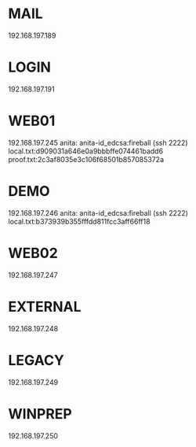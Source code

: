 # MAIL
192.168.197.189

# LOGIN
192.168.197.191

# WEB01
192.168.197.245
anita:
anita-id_edcsa:fireball (ssh 2222)
local.txt:d909031a646e0a9bbbffe074461badd6
proof.txt:2c3af8035e3c106f68501b857085372a

# DEMO
192.168.197.246
anita:
anita-id_edcsa:fireball (ssh 2222)
local.txt:b373939b355fffdd811fcc3aff66ff18

# WEB02
192.168.197.247

# EXTERNAL

192.168.197.248

# LEGACY
192.168.197.249

# WINPREP
192.168.197.250